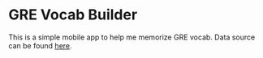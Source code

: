 # GRE Vocab Builder
This is a simple mobile app to help me memorize GRE vocab. Data source can be found [here](https://quizlet.com/zhangweiteacher).
